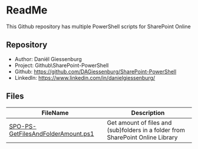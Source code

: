 # ReadMe
This Github repository has multiple PowerShell scripts for SharePoint Online

## Repository
- Author: Daniël Giessenburg 
- Project: Github\SharePoint-PowerShell
- Github: https://github.com/DAGiessenburg/SharePoint-PowerShell 
- LinkedIn: https://www.linkedin.com/in/danielgiessenburg/

## Files
|  FileName | Description |
|------|------|
| [SPO-PS-GetFilesAndFolderAmount.ps1](SPO-PS-GetFilesAndFolderAmount.ps1) | Get amount of files and (sub)folders in a folder from SharePoint Online Library |
